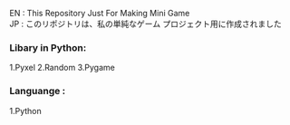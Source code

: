 EN : This Repository Just For Making Mini Game  
JP : このリポジトリは、私の単純なゲーム プロジェクト用に作成されました

### Libary in Python:
1.Pyxel
2.Random
3.Pygame

### Languange :
1.Python
